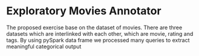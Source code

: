 # Exploratory Movies Annotator
 The proposed exercise base on the dataset of movies. There are three datasets which are interlinked with each other, which are movie, rating and tags. By using pySpark data frame we processed many queries to extract meaningful categorical output

